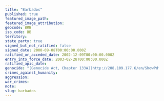 ```yaml
---
title: "Barbados"
published: true
featured_image_path:
featured_image_attribution:
geocode: BRB
iso_code: BB
territory:
state_party: true
signed_but_not_ratified: false
signed_date: 2000-09-08T00:00:00.000Z
ratified_or_acceded_date: 2002-12-09T00:00:00.000Z
entry_into_force_date: 2003-02-28T00:00:00.000Z
ratified_apic_date:
genocide: "[Genocide Act, Chapter 133A](http://208.109.177.6/en/ShowPdf/133A.pdf)"
crimes_against_humanity:
aggression:
war_crimes:
note:
slug: barbados
---
```

